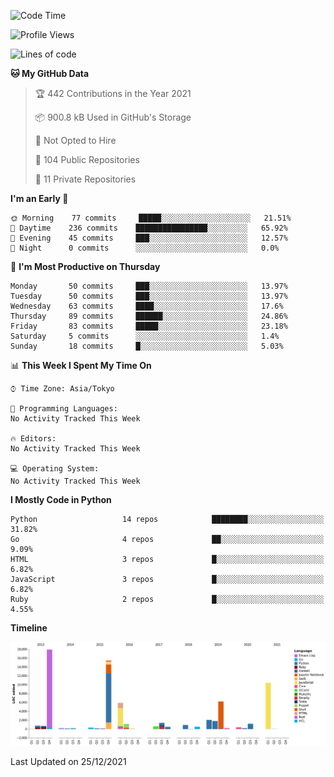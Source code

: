<!--START_SECTION:waka-->
![Code Time](http://img.shields.io/badge/Code%20Time-3%2C836%20hrs%2050%20mins-blue)

![Profile Views](http://img.shields.io/badge/Profile%20Views-5-blue)

![Lines of code](https://img.shields.io/badge/From%20Hello%20World%20I%27ve%20Written-70%20Thousand%20lines%20of%20code-blue)

**🐱 My GitHub Data** 

> 🏆 442 Contributions in the Year 2021
 > 
> 📦 900.8 kB Used in GitHub's Storage 
 > 
> 🚫 Not Opted to Hire
 > 
> 📜 104 Public Repositories 
 > 
> 🔑 11 Private Repositories  
 > 
**I'm an Early 🐤** 

```text
🌞 Morning    77 commits     █████░░░░░░░░░░░░░░░░░░░░   21.51% 
🌆 Daytime    236 commits    ████████████████░░░░░░░░░   65.92% 
🌃 Evening    45 commits     ███░░░░░░░░░░░░░░░░░░░░░░   12.57% 
🌙 Night      0 commits      ░░░░░░░░░░░░░░░░░░░░░░░░░   0.0%

```
📅 **I'm Most Productive on Thursday** 

```text
Monday       50 commits     ███░░░░░░░░░░░░░░░░░░░░░░   13.97% 
Tuesday      50 commits     ███░░░░░░░░░░░░░░░░░░░░░░   13.97% 
Wednesday    63 commits     ████░░░░░░░░░░░░░░░░░░░░░   17.6% 
Thursday     89 commits     ██████░░░░░░░░░░░░░░░░░░░   24.86% 
Friday       83 commits     █████░░░░░░░░░░░░░░░░░░░░   23.18% 
Saturday     5 commits      ░░░░░░░░░░░░░░░░░░░░░░░░░   1.4% 
Sunday       18 commits     █░░░░░░░░░░░░░░░░░░░░░░░░   5.03%

```


📊 **This Week I Spent My Time On** 

```text
⌚︎ Time Zone: Asia/Tokyo

💬 Programming Languages: 
No Activity Tracked This Week

🔥 Editors: 
No Activity Tracked This Week

💻 Operating System: 
No Activity Tracked This Week

```

**I Mostly Code in Python** 

```text
Python                   14 repos            ████████░░░░░░░░░░░░░░░░░   31.82% 
Go                       4 repos             ██░░░░░░░░░░░░░░░░░░░░░░░   9.09% 
HTML                     3 repos             █░░░░░░░░░░░░░░░░░░░░░░░░   6.82% 
JavaScript               3 repos             █░░░░░░░░░░░░░░░░░░░░░░░░   6.82% 
Ruby                     2 repos             █░░░░░░░░░░░░░░░░░░░░░░░░   4.55%

```


**Timeline**

![Chart not found](https://raw.githubusercontent.com/takuan-osho/takuan-osho/master/charts/bar_graph.png) 


 Last Updated on 25/12/2021
<!--END_SECTION:waka-->

